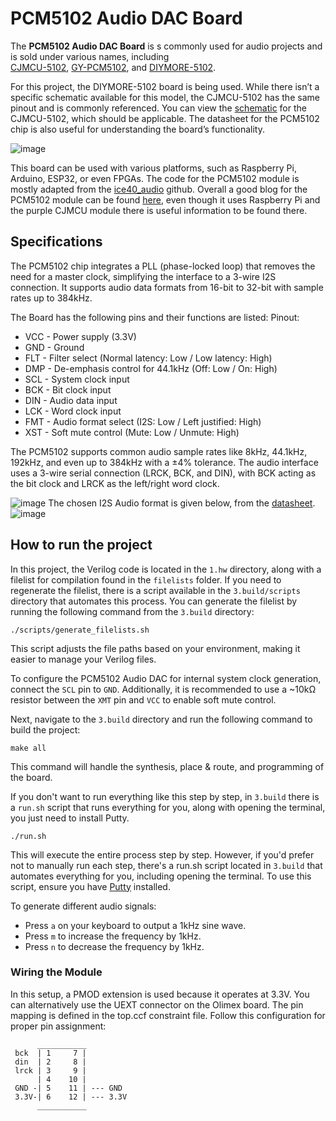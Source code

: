 # PCM5102 Audio DAC Board

The **PCM5102 Audio DAC Board** is s commonly used for audio projects and is sold under various names, including  
[CJMCU-5102](https://www.bestarduino.com/p2327/CJMCU-5102-Stereo-Digital-To-Analog-Converter-PLL-Voice-Module-PCM5102A-DAC.html),
[GY-PCM5102](https://www.amazon.de/iHaospace-Interface-PCM5102-GY-PCM5102-Raspberry/dp/B07V6K9RQ7),
and [DIYMORE-5102](https://www.diymore.cc/products/i2s-pcm5102-dac-decoder-32bit-player-module-than-es9023-pcm1794-for-raspberry-pi).

For this project, the DIYMORE-5102 board is being used. While there isn’t a specific schematic available for this model, 
the CJMCU-5102 has the same pinout and is commonly referenced. You can view the 
[schematic](https://github.com/chili-chips-ba/openCologne/blob/main/10.Bonus--6--I2S-DAC/0.doc/pcm5102.Audio-DAC_schematic.png) 
for the CJMCU-5102, which should be applicable. The datasheet for the PCM5102 chip is also useful for understanding the board’s functionality.

![image](https://github.com/user-attachments/assets/b65447dc-02d2-4038-83d1-7df84db0824d)

This board can be used with various platforms, such as Raspberry Pi, Arduino, ESP32, or even FPGAs.
The code for the PCM5102 module is mostly adapted from the [ice40_audio](https://github.com/noscene/ice40_audio/blob/master/audiotest.v) github.
Overall a good blog for the PCM5102 module can be found [here](https://raspberrypi.stackexchange.com/questions/76188/how-to-make-pcm5102-dac-work-on-raspberry-pi-zerow),
even though it uses Raspberry Pi and the purple CJMCU module there is useful information to be found there.

## Specifications

The PCM5102 chip integrates a PLL (phase-locked loop) that removes the need for a master clock,
simplifying the interface to a 3-wire I2S connection. 
It supports audio data formats from 16-bit to 32-bit with sample rates up to 384kHz.

The Board has the following pins and their functions are listed:
Pinout:
* VCC - Power supply (3.3V)
* GND - Ground
* FLT - Filter select (Normal latency: Low / Low latency: High)
* DMP - De-emphasis control for 44.1kHz (Off: Low / On: High)
* SCL - System clock input
* BCK - Bit clock input
* DIN - Audio data input
* LCK - Word clock input
* FMT - Audio format select (I2S: Low / Left justified: High)
* XST - Soft mute control (Mute: Low / Unmute: High)

The PCM5102 supports common audio sample rates like 8kHz, 44.1kHz, 192kHz, and even up to 384kHz with a ±4% tolerance. The audio interface uses a 3-wire serial connection (LRCK, BCK, and DIN), 
with BCK acting as the bit clock and LRCK as the left/right word clock.

![image](https://github.com/user-attachments/assets/d742eb6a-b2b0-41bd-8068-da662d458fb5)
The chosen I2S Audio format is given below, from the [datasheet](https://github.com/chili-chips-ba/openCologne/blob/main/10.Bonus--6--I2S-DAC/0.doc/pcm5102.Audio-DAC.pdf).
![image](https://github.com/user-attachments/assets/0c154799-707e-4304-88e3-fff8fb95125a)

## How to run the project

In this project, the Verilog code is located in the `1.hw` directory, along with a filelist for compilation found in the `filelists` folder. 
If you need to regenerate the filelist, there is a script available in the `3.build/scripts` directory that automates this process.
You can generate the filelist by running the following command from the `3.build` directory:
```
./scripts/generate_filelists.sh
```
This script adjusts the file paths based on your environment, making it easier to manage your Verilog files.

To configure the PCM5102 Audio DAC for internal system clock generation, connect the `SCL` pin to `GND`.
Additionally, it is recommended to use a ~10kΩ resistor between the `XMT` pin and `VCC` to enable soft mute control.

Next, navigate to the `3.build` directory and run the following command to build the project:
```
make all
```
This command will handle the synthesis, place & route, and programming of the board.

If you don't want to run everything like this step by step, in `3.build` there is a `run.sh` script that runs everything for you, along with opening the terminal,
you just need to install Putty.

```
./run.sh
```

This will execute the entire process step by step. 
However, if you'd prefer not to manually run each step, there's a run.sh script located in `3.build` that automates everything for you, 
including opening the terminal. To use this script, ensure you have [Putty](https://www.putty.org/) installed.

To generate different audio signals:

* Press `a` on your keyboard to output a 1kHz sine wave.
* Press `m` to increase the frequency by 1kHz.
* Press `n` to decrease the frequency by 1kHz.

### Wiring the Module

In this setup, a PMOD extension is used because it operates at 3.3V. You can alternatively use the UEXT connector on the Olimex board. 
The pin mapping is defined in the top.ccf constraint file. Follow this configuration for proper pin assignment:

```
      ___________
 bck  | 1     7 | 
 din  | 2     8 |
 lrck | 3     9 |
      | 4    10 |
 GND -| 5    11 | --- GND
 3.3V-| 6    12 | --- 3.3V
      ___________


```
